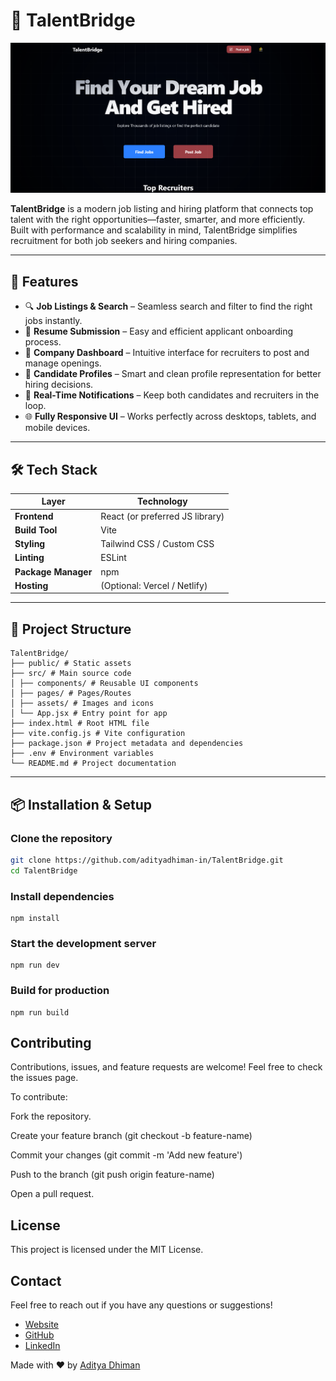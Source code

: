 # 🌉 TalentBridge

![alt text](image.png)

**TalentBridge** is a modern job listing and hiring platform that connects top talent with the right opportunities—faster, smarter, and more efficiently. Built with performance and scalability in mind, TalentBridge simplifies recruitment for both job seekers and hiring companies.

---

## 🚀 Features

- 🔍 **Job Listings & Search** – Seamless search and filter to find the right jobs instantly.
- 📝 **Resume Submission** – Easy and efficient applicant onboarding process.
- 🏢 **Company Dashboard** – Intuitive interface for recruiters to post and manage openings.
- 📄 **Candidate Profiles** – Smart and clean profile representation for better hiring decisions.
- 🔔 **Real-Time Notifications** – Keep both candidates and recruiters in the loop.
- 🌐 **Fully Responsive UI** – Works perfectly across desktops, tablets, and mobile devices.

---

## 🛠️ Tech Stack

| Layer               | Technology                      |
| ------------------- | ------------------------------- |
| **Frontend**        | React (or preferred JS library) |
| **Build Tool**      | Vite                            |
| **Styling**         | Tailwind CSS / Custom CSS       |
| **Linting**         | ESLint                          |
| **Package Manager** | npm                             |
| **Hosting**         | (Optional: Vercel / Netlify)    |

---

## 📁 Project Structure

```
TalentBridge/
├── public/ # Static assets
├── src/ # Main source code
│ ├── components/ # Reusable UI components
│ ├── pages/ # Pages/Routes
│ ├── assets/ # Images and icons
│ └── App.jsx # Entry point for app
├── index.html # Root HTML file
├── vite.config.js # Vite configuration
├── package.json # Project metadata and dependencies
├── .env # Environment variables
└── README.md # Project documentation
```

---

## 📦 Installation & Setup

### Clone the repository

```bash
git clone https://github.com/adityadhiman-in/TalentBridge.git
cd TalentBridge
```

### Install dependencies

```
npm install
```

### Start the development server

```
npm run dev
```

### Build for production

```
npm run build
```

## Contributing

Contributions, issues, and feature requests are welcome!
Feel free to check the issues page.

To contribute:

Fork the repository.

Create your feature branch (git checkout -b feature-name)

Commit your changes (git commit -m 'Add new feature')

Push to the branch (git push origin feature-name)

Open a pull request.

## License

This project is licensed under the MIT License.

## Contact

Feel free to reach out if you have any questions or suggestions!

- [Website](https://adityadhiman.in)
- [GitHub](https://github.com/adityadhiman-in)
- [LinkedIn](https://www.linkedin.com/in/adityadhiman-in)

Made with ❤️ by [Aditya Dhiman](https://adityadhiman.in)
